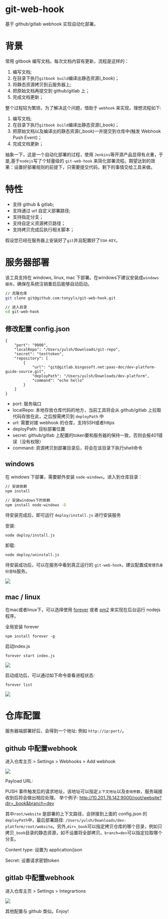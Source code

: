# git-web-hook

基于 github/gitlab webhook 实现自动化部署。

# 背景

常用 gitbook 编写文档，每次文档内容有更新，流程是这样的：

1. 编写文档;
2. 在目录下执行`gitbook build`编译出静态资源(_book)；
3. 将静态资源拷贝到云服务器上;
4. 把原始文档再提交到 github/gitlab 上；
5. 完成文档更新；

整个过程较为繁琐，为了解决这个问题，借助于 `webhook` 来实现，理想流程如下: 

1. 编写文档;
2. 在目录下执行`gitbook build`编译出静态资源(_book)；
3. 把原始文档以及编译出的静态资源(_book)一并提交到仓库中(触发 Webhook Push Event)；
4. 完成文档更新；

抽象一下，这是一个自动化部署的过程，使用 `Jenkins`等开源产品显得有点重，于是,基于`nodejs`写了个轻量级的 `git-web-hook` 来简化部署流程。期望达到的效果：设置好部署规则的前提下，只需要提交代码，剩下的事情交给工具来做。

# 特性
* 支持 github & gitlab;
* 支持通过 url 自定义部署路径;
* 支持指定分支；
* 支持自定义资源拷贝路径；
* 支持拷贝完成后执行相关脚本；

假设您已经在服务器上安装好了`git`并且配置好了`SSH-KEY`。

# 服务器部署
该工具支持在 windows, linux, mac 下部署。在windows下建议安装成`windows 服务`，确保在系统注销重启后能够自动启动。

```bash
// 克隆仓库
git clone git@github.com:tonyyls/git-web-hook.git

// 进入目录
cd git-web-hook
```

## 修改配置 config.json

```
{
    "port": "9000", 
    "localRepo": "/Users/yulsh/Downloads/git-repo",
    "secret": "testtoken",
    "repository": [
        {
            "url": "git@gitlab.bingosoft.net:paas-doc/dev-platform-guide-source.git",
            "deployPath": "/Users/yulsh/Downloads/dev-platform",
            "command": "echo hello"
        }
    ]
}

```

* port: 服务端口
* localRepo: 本地存放仓库代码的地方，当前工具将会从 github/gitlab 上拉取代码存放在此，之后按需拷贝到 `deployPath` 中
* url: 需要对接 webhook 的仓库，支持SSH或者https
* deployPath: 目标部署位置
* secret: github/gitlab 上配置的token要和服务器的保持一致，否则会报401错误（没有权限）
* command: 资源拷贝到部署目录后，将会在该目录下执行shell命令

## windows
在 windows 下部署，需要额外安装 `node-windows`。进入到仓库目录：

```bash
// 安装依赖
npm install

// 安装windows下的依赖
npm install node-windows -D

```
待安装完成后，即可运行 `deploy/install.js` 进行安装服务

安装:

```
node deploy/install.js
```
卸载:

```
node deploy/uninstall.js

```

待安装成功后，可以在服务中看到真正运行的 `git-web-hook`，建议配置成`管理员身份登陆`服务。

![](./images/001.png)



## mac / linux


在mac或者linux下，可以选择使用 [forever](https://www.npmjs.com/package/forever) 或者 [pm2](https://www.npmjs.com/package/pm2) 来实现在后台运行 nodejs 程序。

全局安装 forever

```
npm install forever -g
```

启动index.js

```
forever start index.js
```
![](./images/002.png)

启动成功后，可以通过如下命令查看进程状态:

```
forever list

```
![](./images/003.png)

# 仓库配置

服务器端部署好后，会得到一个地址: 例如 `http://ip:port/`。

## github 中配置webhook

进入仓库主页 > Settings > Webhooks > Add webhook

![](./images/004.png)

Payload URL:

PUSH 事件触发后的请求地址，该地址可以指定`上下文地址`以及`查询参数`，服务端接收到后将会做出相应处理。
举个例子:  http://10.201.76.142:9000/root/website?dir=_book&branch=dev

其中`root/website` 是部署的上下文路径，会拼接到上面的 config.json 的 `deployPath`中，最后部署路径: `/Users/yulsh/Downloads/dev-platform/root/website`。另外,`dir=_book`可以指定拷贝仓库的哪个目录，例如只拷贝`_book`目录的静态资源，如不设置将全部拷贝。`branch=dev`可以指定拉取哪个分支。

Content type: 设置为 application/json

Secret: 设置请求密钥token

## gitlab 中配置webhook

进入仓库主页 > Settings > Integrartions

![](./images/005.png)

其他配置与 github 类似。Enjoy!